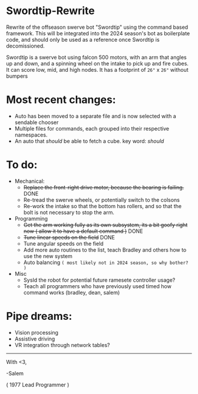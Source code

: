 # Swordtip-Rewrite
Rewrite of the offseason swerve bot "Swordtip" using the command based framework.  This will be integrated into the 2024 season's bot as boilerplate code, and should only be used as a reference once Swordtip is decomissioned.  

Swordtip is a swerve bot using falcon 500 motors, with an arm that angles up and down, and a spinning wheel on the intake to pick up and fire cubes.  It can score low, mid, and high nodes.  It has a footprint of `26"`  x  `26"` without bumpers

# Most recent changes:
 - Auto has been moved to a separate file and is now selected with a sendable chooser
 - Multiple files for commands, each grouped into their respective namespaces.  
 - An auto that *should* be able to fetch a cube.  key word: *should*

# To do:
 - Mechanical:
     - ~~Replace the front-right drive motor, because the bearing is failing.~~ DONE
     - Re-tread the swerve wheels, or potentially switch to the colsons
     - Re-work the intake so that the bottom has rollers, and so that the bolt is not necessary to stop the arm.  
 - Programming
     - ~~Get the arm working fully as its own subsystem, its a bit goofy right now ( allow it to have a default command )~~ DONE
     - ~~Tune linear speeds on the field~~ DONE
     - Tune angular speeds on the field
     - Add more auto routines to the list, teach Bradley and others how to use the new system
     - Auto balancing `( most likely not in 2024 season, so why bother? )`
 - Misc
     - SysId the robot for potential future ramesete controller usage?
     - Teach all programmers who have previously used timed how command works (bradley, dean, salem)

# Pipe dreams:
 - Vision processing
 - Assistive driving
 - VR integration through network tables?

---

With <3,

-Salem 

( 1977 Lead Programmer )
